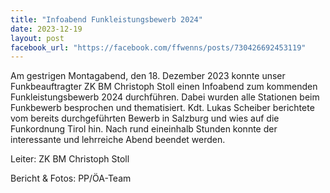 ```yaml
---
title: "Infoabend Funkleistungsbewerb 2024"
date: 2023-12-19
layout: post
facebook_url: "https://facebook.com/ffwenns/posts/730426692453119"
---
```


Am gestrigen Montagabend, den 18. Dezember 2023 konnte unser Funkbeauftragter ZK BM Christoph Stoll einen Infoabend zum kommenden Funkleistungsbewerb 2024 durchführen. Dabei wurden alle Stationen beim Funkbewerb besprochen und thematisiert. Kdt. Lukas Scheiber berichtete vom bereits durchgeführten Bewerb in Salzburg und wies auf die Funkordnung Tirol hin. 
Nach rund eineinhalb Stunden konnte der interessante und lehrreiche Abend beendet werden. 

Leiter: ZK BM Christoph Stoll

Bericht & Fotos: PP/ÖA-Team